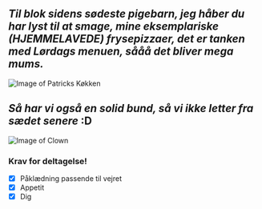 ## _Til blok sidens sødeste pigebarn, jeg håber du har lyst til at smage, mine eksemplariske (HJEMMELAVEDE) frysepizzaer, det er tanken med Lørdags menuen, sååå det bliver mega mums._ 


![Image of Patricks Køkken](https://media0.giphy.com/media/iJa6kOfJ3qN7a/giphy.webp?cid=790b7611ece889afc6c8deeb07e25a75b7078ce7e00563ae&rid=giphy.webp)

## _Så har vi også en solid bund, så vi ikke letter fra sædet senere_ :D


![Image of Clown](https://media2.giphy.com/media/JtEaylOQeRsfS/200.webp?cid=790b76112d5d5848dd273656ea7c9864b236787a4016e5a2&rid=200.webp)

### Krav for deltagelse!

- [x] Påklædning passende til vejret
- [x] Appetit
- [x] Dig
